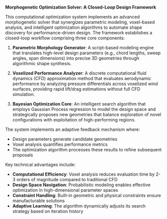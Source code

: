 **Morphogenetic Optimization Solver: A Closed-Loop Design Framework**

This computational optimization system implements an advanced morphogenetic solver that synergizes parametric modeling, voxel-based analysis, and intelligent optimization algorithms to automate shape discovery for performance-driven design. The framework establishes a closed-loop workflow comprising three core components:

1. **Parametric Morphology Generator**: A script-based modeling engine that translates high-level design parameters (e.g., chord lengths, sweep angles, span dimensions) into precise 3D geometries through algorithmic shape synthesis.

2. **Voxelized Performance Analyzer**: A discrete computational fluid dynamics (CFD) approximation method that evaluates aerodynamic performance by analyzing pressure differentials across voxelized wind surfaces, providing rapid lift/drag estimations without full CFD simulation.

3. **Bayesian Optimization Core**: An intelligent search algorithm that employs Gaussian Process regression to model the design space and strategically proposes new geometries that balance exploration of novel configurations with exploitation of high-performing regions.

The system implements an adaptive feedback mechanism where:
- Design parameters generate candidate geometries
- Voxel analysis quantifies performance metrics
- The optimization algorithm processes these results to refine subsequent proposals

Key technical advantages include:
- **Computational Efficiency**: Voxel analysis reduces evaluation time by 2-3 orders of magnitude compared to traditional CFD
- **Design Space Navigation**: Probabilistic modeling enables effective optimization in high-dimensional parameter spaces
- **Constraint Handling**: Built-in geometric and physical constraints ensure manufacturable solutions
- **Adaptive Learning**: The algorithm dynamically adjusts its search strategy based on iteration history
